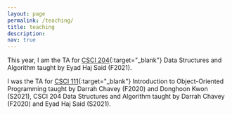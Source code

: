 ```yaml
---
layout: page
permalink: /teaching/
title: teaching
description: 
nav: true
---
```


This year, I am the TA for [CSCI 204](https://www.beloit.edu/academics/computer-science/courses/){:target="\_blank"} Data Structures and Algorithm taught by Eyad Haj Said (F2021).

I was the TA for [CSCI 111](https://www.beloit.edu/academics/computer-science/courses/){:target="\_blank"} Introduction to Object-Oriented Programming taught by Darrah Chavey (F2020) and Donghoon Kwon (S2021), CSCI 204 Data Structures and Algorithm taught by Darrah Chavey (F2020) and Eyad Haj Said (S2021).
